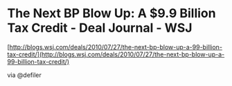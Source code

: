 <!--
id: 868606758
link: http://tumblr.atmos.org/post/868606758/the-next-bp-blow-up-a-9-9-billion-tax-credit-deal
slug: the-next-bp-blow-up-a-9-9-billion-tax-credit-deal
date: Tue Jul 27 2010 19:03:06 GMT-0700 (PDT)
publish: 2010-07-027
tags: 
title: The Next BP Blow Up: A $9.9 Billion Tax Credit - Deal Journal - WSJ
-->


The Next BP Blow Up: A $9.9 Billion Tax Credit - Deal Journal - WSJ
===================================================================

[http://blogs.wsj.com/deals/2010/07/27/the-next-bp-blow-up-a-99-billion-tax-credit/](http://blogs.wsj.com/deals/2010/07/27/the-next-bp-blow-up-a-99-billion-tax-credit/)

via @defiler

